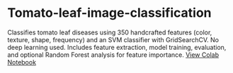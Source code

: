 # Tomato-leaf-image-classification
Classifies tomato leaf diseases using 350 handcrafted features (color, texture, shape, frequency) and an SVM classifier with GridSearchCV. No deep learning used. Includes feature extraction, model training, evaluation, and optional Random Forest analysis for feature importance.
[View Colab Notebook](https://colab.research.google.com/github/your-username/your-repo/blob/main/your-notebook.ipynb)
